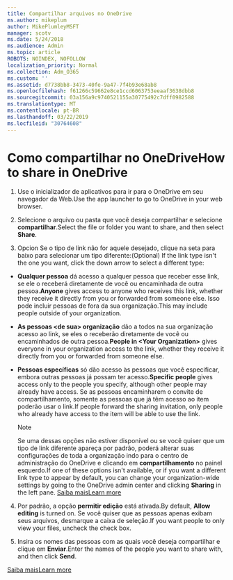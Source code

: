 ```yaml
---
title: Compartilhar arquivos no OneDrive
ms.author: mikeplum
author: MikePlumleyMSFT
manager: scotv
ms.date: 5/24/2018
ms.audience: Admin
ms.topic: article
ROBOTS: NOINDEX, NOFOLLOW
localization_priority: Normal
ms.collection: Adm_O365
ms.custom: ''
ms.assetid: d7738bb8-3473-40fe-9a47-7f4b93e68ab8
ms.openlocfilehash: f61266c59662e8ce1ccd6063753eeaaf3638dbb8
ms.sourcegitcommit: 03a156a9c9740521155a30775492c7dff0982588
ms.translationtype: MT
ms.contentlocale: pt-BR
ms.lasthandoff: 03/22/2019
ms.locfileid: "30764608"
---
```

# <a name="how-to-share-in-onedrive"></a><span data-ttu-id="53705-102">Como compartilhar no OneDrive</span><span class="sxs-lookup"><span data-stu-id="53705-102">How to share in OneDrive</span></span>

1. <span data-ttu-id="53705-103">Use o inicializador de aplicativos para ir para o OneDrive em seu navegador da Web.</span><span class="sxs-lookup"><span data-stu-id="53705-103">Use the app launcher to go to OneDrive in your web browser.</span></span> 
    
2. <span data-ttu-id="53705-104">Selecione o arquivo ou pasta que você deseja compartilhar e selecione **compartilhar**.</span><span class="sxs-lookup"><span data-stu-id="53705-104">Select the file or folder you want to share, and then select **Share**.</span></span>
    
3. <span data-ttu-id="53705-105">Opcion Se o tipo de link não for aquele desejado, clique na seta para baixo para selecionar um tipo diferente:</span><span class="sxs-lookup"><span data-stu-id="53705-105">(Optional) If the link type isn't the one you want, click the down arrow to select a different type:</span></span>
    
  - <span data-ttu-id="53705-106">**Qualquer pessoa** dá acesso a qualquer pessoa que receber esse link, se ele o receberá diretamente de você ou encaminhada de outra pessoa.</span><span class="sxs-lookup"><span data-stu-id="53705-106">**Anyone** gives access to anyone who receives this link, whether they receive it directly from you or forwarded from someone else.</span></span> <span data-ttu-id="53705-107">Isso pode incluir pessoas de fora da sua organização.</span><span class="sxs-lookup"><span data-stu-id="53705-107">This may include people outside of your organization.</span></span> 
    
  - <span data-ttu-id="53705-108">**As pessoas \<de sua\> organização** dão a todos na sua organização acesso ao link, se eles o receberão diretamente de você ou encaminhados de outra pessoa.</span><span class="sxs-lookup"><span data-stu-id="53705-108">**People in \<Your Organization\>** gives everyone in your organization access to the link, whether they receive it directly from you or forwarded from someone else.</span></span> 
    
  - <span data-ttu-id="53705-109">**Pessoas específicas** só dão acesso às pessoas que você especificar, embora outras pessoas já possam ter acesso.</span><span class="sxs-lookup"><span data-stu-id="53705-109">**Specific people** gives access only to the people you specify, although other people may already have access.</span></span> <span data-ttu-id="53705-110">Se as pessoas encaminharem o convite de compartilhamento, somente as pessoas que já têm acesso ao item poderão usar o link.</span><span class="sxs-lookup"><span data-stu-id="53705-110">If people forward the sharing invitation, only people who already have access to the item will be able to use the link.</span></span> 
    
    > [!NOTE]
    > <span data-ttu-id="53705-111">Se uma dessas opções não estiver disponível ou se você quiser que um tipo de link diferente apareça por padrão, poderá alterar suas configurações de toda a organização indo para o centro de administração do OneDrive e clicando em **compartilhamento** no painel esquerdo.</span><span class="sxs-lookup"><span data-stu-id="53705-111">If one of these options isn't available, or if you want a different link type to appear by default, you can change your organization-wide settings by going to the OneDrive admin center and clicking **Sharing** in the left pane.</span></span> [<span data-ttu-id="53705-112">Saiba mais</span><span class="sxs-lookup"><span data-stu-id="53705-112">Learn more</span></span>](https://go.microsoft.com/fwlink/?linkid=871961)
  
4. <span data-ttu-id="53705-113">Por padrão, a opção **permitir edição** está ativada.</span><span class="sxs-lookup"><span data-stu-id="53705-113">By default, **Allow editing** is turned on.</span></span> <span data-ttu-id="53705-114">Se você quiser que as pessoas apenas exibam seus arquivos, desmarque a caixa de seleção.</span><span class="sxs-lookup"><span data-stu-id="53705-114">If you want people to only view your files, uncheck the check box.</span></span> 
    
5. <span data-ttu-id="53705-115">Insira os nomes das pessoas com as quais você deseja compartilhar e clique em **Enviar**.</span><span class="sxs-lookup"><span data-stu-id="53705-115">Enter the names of the people you want to share with, and then click **Send**.</span></span>
    
[<span data-ttu-id="53705-116">Saiba mais</span><span class="sxs-lookup"><span data-stu-id="53705-116">Learn more</span></span>](https://go.microsoft.com/fwlink/?linkid=871861)
  


